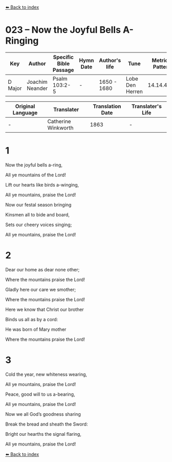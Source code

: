 [⬅️ Back to index](../README.md)

# 023 – Now the Joyful Bells A-Ringing

Key | Author   | Specific Bible Passage     |Hymn Date |Author's life |Tune |Metrical Pattern   |Composer/Source                                                                                        
-- | --------- | ---------------------------|----------|--------------|-----|-------------------|-------------   
D Major  | Joachim Neander      | Psalm 103:2-5 | -  | 1650 - 1680 | Lobe Den Herren | 14.14.4.7.8 | Chorale Book for England, 1863 

Original Language | Translater | Translation Date   | Translater's Life     
----------------- | --------- | --------------------|-------------   
\-  | Catherine Winkworth      | 1863 | -  | 1827 - 1878 



# 1

Now the joyful bells a-ring,

All ye mountains of the Lord!

Lift our hearts like birds a-winging,

All ye mountains, praise the Lord!

Now our festal season bringing

Kinsmen all to bide and board,

Sets our cheery voices singing;

All ye mountains, praise the Lord!



# 2

Dear our home as dear none other;

Where the mountains praise the Lord!

Gladly here our care we smother;

Where the mountains praise the Lord!

Here we know that Christ our brother

Binds us all as by a cord:

He was born of Mary mother

Where the mountains praise the Lord!



# 3

Cold the year, new whiteness wearing,

All ye mountains, praise the Lord!

Peace, good will to us a-bearing,

All ye mountains, praise the Lord!

Now we all God’s goodness sharing

Break the bread and sheath the Sword:

Bright our hearths the signal flaring,

All ye mountains, praise the Lord!

[⬅️ Back to index](../README.md)
